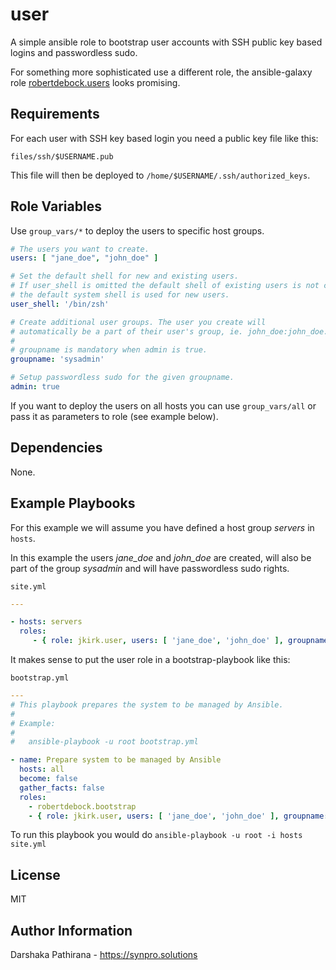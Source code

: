 user
====

A simple ansible role to bootstrap user accounts with SSH public key based logins and passwordless sudo.

For something more sophisticated use a different role, the ansible-galaxy role [robertdebock.users](https://galaxy.ansible.com/robertdebock/users) looks promising.

Requirements
------------

For each user with SSH key based login you need a public key file like this:

`files/ssh/$USERNAME.pub`

This file will then be deployed to `/home/$USERNAME/.ssh/authorized_keys`.

Role Variables
--------------

Use `group_vars/*` to deploy the users to specific host groups.


```yaml
# The users you want to create.
users: [ "jane_doe", "john_doe" ]

# Set the default shell for new and existing users.
# If user_shell is omitted the default shell of existing users is not changed and
# the default system shell is used for new users.
user_shell: '/bin/zsh'

# Create additional user groups. The user you create will
# automatically be a part of their user's group, ie. john_doe:john_doe.
#
# groupname is mandatory when admin is true.
groupname: 'sysadmin'

# Setup passwordless sudo for the given groupname.
admin: true
```

If you want to deploy the users on all hosts you can use `group_vars/all` or pass it as parameters to role (see example below).

Dependencies
------------

None.

Example Playbooks
-----------------

For this example we will assume you have defined a host group *servers* in `hosts`.

In this example the users *jane_doe* and *john_doe* are created, will also be part of the group *sysadmin* and will have passwordless sudo rights.

`site.yml`

```yaml
---

- hosts: servers
  roles:
     - { role: jkirk.user, users: [ 'jane_doe', 'john_doe' ], groupname: 'sysadmin', admin: true }
```

It makes sense to put the user role in a bootstrap-playbook like this:

`bootstrap.yml`

```yaml
---
# This playbook prepares the system to be managed by Ansible.
#
# Example:
#
#   ansible-playbook -u root bootstrap.yml

- name: Prepare system to be managed by Ansible
  hosts: all
  become: false
  gather_facts: false
  roles:
    - robertdebock.bootstrap
    - { role: jkirk.user, users: [ 'jane_doe', 'john_doe' ], groupname: 'sysadmin', admin: True }
```

To run this playbook you would do `ansible-playbook -u root -i hosts site.yml`

License
-------

MIT

Author Information
------------------

Darshaka Pathirana - https://synpro.solutions
